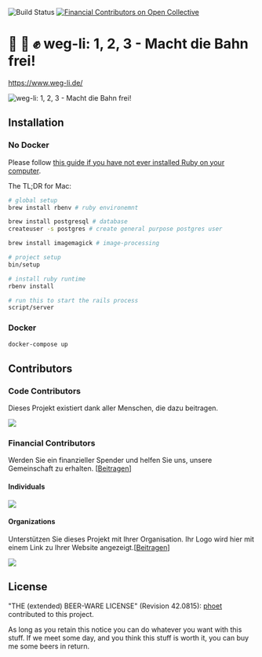 ![Build Status](https://github.com/weg-li/weg-li/workflows/build/badge.svg)
[![Financial Contributors on Open Collective](https://opencollective.com/weg-li/all/badge.svg?label=financial+contributors)](https://opencollective.com/weg-li)

# 📸 📝 ✊ weg-li: 1, 2, 3 - Macht die Bahn frei!

https://www.weg-li.de/

![weg-li: 1, 2, 3 - Macht die Bahn frei!](https://user-images.githubusercontent.com/48745/62852900-12304300-bceb-11e9-8ba4-3303c83c7dfc.png)

## Installation

### No Docker

Please follow [this guide if you have not ever installed Ruby on your computer](https://guides.railsgirls.com/install).

The TL;DR for Mac:

```bash
# global setup
brew install rbenv # ruby environemnt

brew install postgresql # database
createuser -s postgres # create general purpose postgres user

brew install imagemagick # image-processing

# project setup
bin/setup
```

```bash
# install ruby runtime
rbenv install

# run this to start the rails process
script/server
```

### Docker

```bash
docker-compose up
```

## Contributors

### Code Contributors

Dieses Projekt existiert dank aller Menschen, die dazu beitragen.

<a href="https://github.com/weg-li/weg-li/graphs/contributors"><img src="https://opencollective.com/weg-li/contributors.svg?width=890&button=false" /></a>

### Financial Contributors

Werden Sie ein finanzieller Spender und helfen Sie uns, unsere Gemeinschaft zu erhalten. [[Beitragen](https://opencollective.com/weg-li/contribute)]

#### Individuals

<a href="https://opencollective.com/weg-li"><img src="https://opencollective.com/weg-li/individuals.svg?width=890"></a>

#### Organizations

Unterstützen Sie dieses Projekt mit Ihrer Organisation. Ihr Logo wird hier mit einem Link zu Ihrer Website angezeigt.[[Beitragen](https://opencollective.com/weg-li/contribute)]

<a href="https://opencollective.com/weg-li/organization/0/website"><img src="https://opencollective.com/weg-li/organization/0/avatar.svg"></a>



## License

"THE (extended) BEER-WARE LICENSE" (Revision 42.0815): [phoet](mailto:ps@nofail.de) contributed to this project.

As long as you retain this notice you can do whatever you want with this stuff.
If we meet some day, and you think this stuff is worth it, you can buy me some beers in return.
